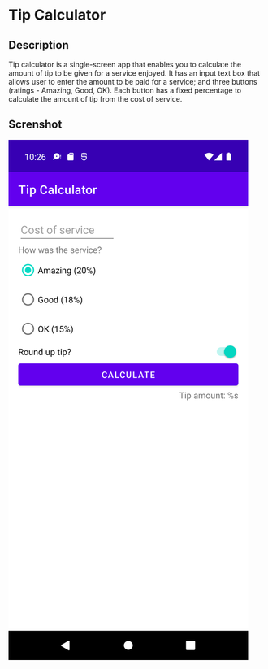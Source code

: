 # Tip Calculator

## Description

Tip calculator is a single-screen app that enables you to calculate the amount of tip to be given for a service enjoyed.
It has an input text box that allows user to enter the amount to be paid for a service; and three buttons (ratings - Amazing, Good, OK).
Each button has a fixed percentage to calculate the amount of tip from the cost of service.

## Screnshot
![launch-screen](/screenshots/launch_screen.png)
